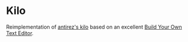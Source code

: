 # Kilo

Reimplementation of [antirez's kilo](https://github.com/antirez/kilo) based on an excellent [Build Your Own Text Editor](https://viewsourcecode.org/snaptoken/kilo/index.html).
